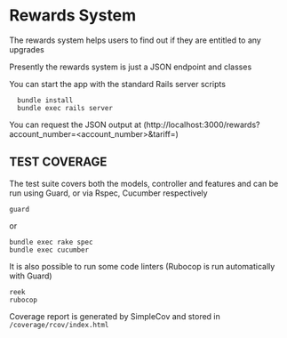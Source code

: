 # Rewards System

The rewards system helps users to find out if they are entitled to any upgrades

Presently the rewards system is just a JSON endpoint and classes


You can start the app with the standard Rails server scripts

```shell
  bundle install
  bundle exec rails server
```
You can request the JSON output at (http://localhost:3000/rewards?account_number=<account_number>&tariff=<tariff>)

## TEST COVERAGE
The test suite covers both the models, controller and features and can be run using Guard, or via Rspec, Cucumber respectively

```shell
guard
```

or

```shell
bundle exec rake spec
bundle exec cucumber
```

It is also possible to run some code linters (Rubocop is run automatically with Guard)

```shell
reek
rubocop
```


Coverage report is generated by SimpleCov and stored in `/coverage/rcov/index.html`

